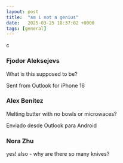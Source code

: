 ```yaml
---
layout: post
title:  "am i not a genius"
date:   2025-03-25 18:37:02 +0000
tags: [general]
---
```

c

### Fjodor Aleksejevs
What is this supposed to be?

Sent from Outlook for iPhone 16
### Alex Benitez
Melting butter with no bowls or microwaces?

Enviado desde Outlook para Android
### Nora Zhu
yes! also - why are there so many knives?